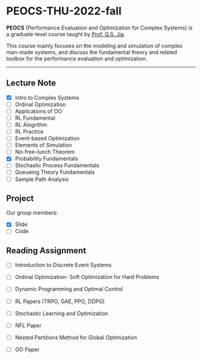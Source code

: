 # PEOCS-THU-2022-fall

**PEOCS** (Performance Evaluation and Optimization for Complex Systems) is a graduate-level course taught by [Prof. Q.S. Jia](https://www.au.tsinghua.edu.cn/info/1076/1604.htm).

This course mainly focuses on the modeling and simulation of complex man-made systems, and discuss the fundamental theory and related toolbox for the performance evaluation and optimization.

------

## Lecture Note

- [x] Intro to Complex Systems
- [ ] Ordinal Optimization
- [ ] Applications of OO
- [ ] RL Fundamental
- [ ] RL Alogrithm
- [ ] RL Practice
- [ ] Event-based Optimization
- [ ] Elements of Simulation
- [ ] No-free-lunch Theorem
- [x] Probability Fundamentals
- [ ] Stochastic Process Fundamentals
- [ ] Queueing Theory Fundamentals
- [ ] Sample Path Analysis

## Project

Our group members:

- [x] Slide
- [ ] Code

## Reading Assignment

- [ ] Introduction to Discrete Event Systems
- [ ] Ordinal Optimization- Soft Optimization for Hard Problems
- [ ] Dynamic Programming and Optimal Control
- [ ] RL Papers (TRPO, GAE, PPO, DDPG) 
- [ ] Stochastic Learning and Optimization
- [ ] NFL Paper
- [ ] Nested Partitions Method for Global Optimization
- [ ] OO Paper







